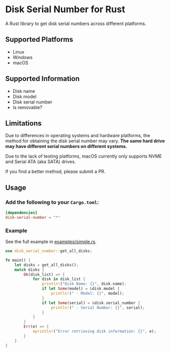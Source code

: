 # Disk Serial Number for Rust

A Rust library to get disk serial numbers across different platforms.

## Supported Platforms

- Linux
- Windows
- macOS

## Supported Information

- Disk name
- Disk model
- Disk serial number
- Is removable?

## Limitations

Due to differences in operating systems and hardware platforms, the method for obtaining the disk serial number may vary. **The same hard drive may have different serial numbers on different systems.**

Due to the lack of testing platforms, macOS currently only supports NVME and Serial ATA (aka SATA) drives.

If you find a better method, please submit a PR.

## Usage

### Add the following to your `Cargo.toml`:

```toml
[dependencies]
disk-serial-number = "*"
```

### Example

See the full example in [examples/simple.rs](examples/simple.rs).

```rust
use disk_serial_number::get_all_disks;

fn main() {
    let disks = get_all_disks();
    match disks {
        Ok(disk_list) => {
            for disk in disk_list {
                println!("Disk Name: {}", disk.name);
                if let Some(model) = &disk.model {
                    println!(" - Model: {}", model);
                }
                if let Some(serial) = &disk.serial_number {
                    println!(" - Serial Number: {}", serial);
                }
            }
        }
        Err(e) => {
            eprintln!("Error retrieving disk information: {}", e);
        }
    }
}
```
